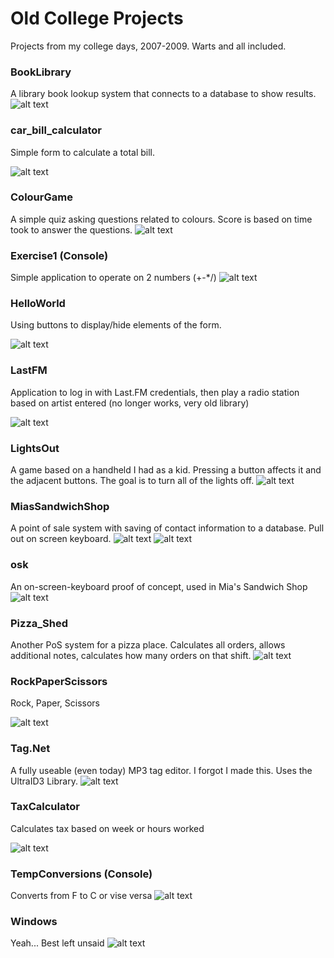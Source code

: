 # Old College Projects
Projects from my college days, 2007-2009. Warts and all included.

### BookLibrary
A library book lookup system that connects to a database to show results.
![alt text](/BookLibrary.png "")

### car_bill_calculator
Simple form to calculate a total bill.

![alt text](/car_bill_calculator.png "")

### ColourGame
A simple quiz asking questions related to colours. Score is based on time took to answer the questions.
![alt text](/ColourGame.png "")

### Exercise1 (Console)
Simple application to operate on 2 numbers (+-*/)
![alt text](/Exercise1.png "")

### HelloWorld
Using buttons to display/hide elements of the form.

![alt text](/HelloWorld.png "")

### LastFM
Application to log in with Last.FM credentials, then play a radio station based on artist entered (no longer works, very old library)

![alt text](/LastFM.png "")

### LightsOut
A game based on a handheld I had as a kid. Pressing a button affects it and the adjacent buttons. The goal is to turn all of the lights off.
![alt text](/LightsOut.png "")

### MiasSandwichShop
A point of sale system with saving of contact information to a database. Pull out on screen keyboard.
![alt text](/MiasSandwichShop1.png "")
![alt text](/MiasSandwichShop2.png "")

### osk
An on-screen-keyboard proof of concept, used in Mia's Sandwich Shop
![alt text](/osk.png "")

### Pizza_Shed
Another PoS system for a pizza place. Calculates all orders, allows additional notes, calculates how many orders on that shift.
![alt text](/Pizza_Shed.png "")

### RockPaperScissors
Rock, Paper, Scissors

![alt text](/RockPaperScissors.png "")

### Tag.Net
A fully useable (even today) MP3 tag editor. I forgot I made this. Uses the UltraID3 Library.
![alt text](/TagNET.png "")

### TaxCalculator
Calculates tax based on week or hours worked

![alt text](/TaxCalculator.png "")

### TempConversions (Console)
Converts from F to C or vise versa
![alt text](/TempConversions.png "")

### Windows
Yeah... Best left unsaid
![alt text](/Windows.png "")
